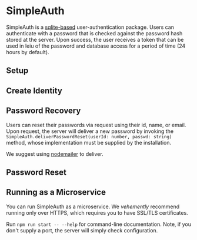 # SimpleAuth
SimpleAuth is a [sqlite-based](https://www.npmjs.com/package/sqlite3)
user-authentication package.
Users can authenticate with a password that is checked against the 
password hash stored at the server.
Upon success, the user receives a token that can be used in leiu of
the password and database access for a period of time (24 hours by default).

## Setup

## Create Identity

## Password Recovery
Users can reset their passwords via request using their id, name, or email.
Upon request, the server will deliver a new password by invoking
the `SimpleAuth.deliverPasswordReset(userId: number, passwd: string)` method,
whose implementation must be supplied by the installation.

We suggest using [nodemailer](https://www.npmjs.com/package/nodemailer) to
deliver.

## Password Reset

## Running as a Microservice
You can run SimpleAuth as a microservice.
We *vehemently* recommend running only over HTTPS, which requires you to have
SSL/TLS certificates.

Run `npm run start -- --help` for command-line documentation.
Note, if you don't supply a port, the server will simply check configuration.

